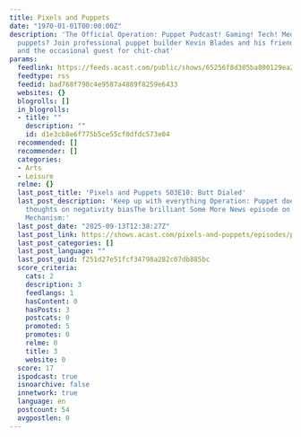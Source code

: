```yaml
---
title: Pixels and Puppets
date: "1970-01-01T00:00:00Z"
description: 'The Official Operation: Puppet Podcast! Gaming! Tech! Media! And, um...
  puppets? Join professional puppet builder Kevin Blades and his friends Jamie, Andrew
  and the occasional guest for chit-chat'
params:
  feedlink: https://feeds.acast.com/public/shows/65256f8d305ba800129ea202
  feedtype: rss
  feedid: bad768f798c4e9587a4889f8259e6433
  websites: {}
  blogrolls: []
  in_blogrolls:
  - title: ""
    description: ""
    id: d1e3cb8e6f775b5ce55cf0dfdc573e04
  recommended: []
  recommender: []
  categories:
  - Arts
  - Leisure
  relme: {}
  last_post_title: 'Pixels and Puppets S03E10: Butt Dialed'
  last_post_description: 'Keep up with everything Operation: Puppet does at https://www.operationpuppet.com!IntroFolow-up
    thoughts on negativity biasThe brilliant Some More News episode on toxic nostalgiaCoping
    Mechanism:'
  last_post_date: "2025-09-13T12:38:27Z"
  last_post_link: https://shows.acast.com/pixels-and-puppets/episodes/pixels-and-puppets-s03e10-butt-dialed
  last_post_categories: []
  last_post_language: ""
  last_post_guid: f251d27e51fcf34798a282c07db885bc
  score_criteria:
    cats: 2
    description: 3
    feedlangs: 1
    hasContent: 0
    hasPosts: 3
    postcats: 0
    promoted: 5
    promotes: 0
    relme: 0
    title: 3
    website: 0
  score: 17
  ispodcast: true
  isnoarchive: false
  innetwork: true
  language: en
  postcount: 54
  avgpostlen: 0
---
```

